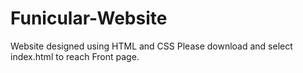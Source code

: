 # Funicular-Website
Website designed using HTML and CSS
Please download and select index.html to reach Front page.
